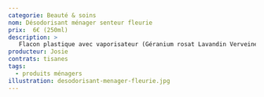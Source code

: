 ```yaml
---
categorie: Beauté & soins
nom: Désodorisant ménager senteur fleurie
prix:  6€ (250ml)
description: >
   Flacon plastique avec vaporisateur (Géranium rosat Lavandin Verveine Sureau)
producteur: Josie
contrats: tisanes
tags: 
  - produits ménagers
illustration: desodorisant-menager-fleurie.jpg
---
```


